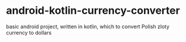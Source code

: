 # android-kotlin-currency-converter
basic android project, written in kotlin, which to convert Polish zloty currency to dollars
